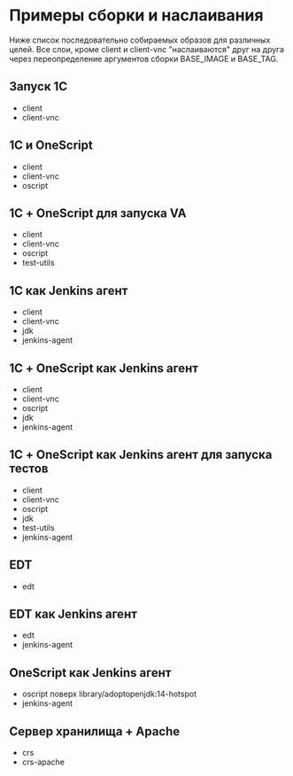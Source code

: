 # Примеры сборки и наслаивания

Ниже список последовательно собираемых образов для различных целей. Все слои, кроме client и client-vnc "наслаиваются" друг на друга через переопределение аргументов сборки BASE_IMAGE и BASE_TAG.

## Запуск 1С

* client
* client-vnc

## 1С и OneScript

* client
* client-vnc
* oscript

## 1С + OneScript для запуска VA

* client
* client-vnc
* oscript
* test-utils

## 1C как Jenkins агент

* client
* client-vnc
* jdk
* jenkins-agent

## 1С + OneScript как Jenkins агент

* client
* client-vnc
* oscript
* jdk
* jenkins-agent

## 1С + OneScript как Jenkins агент для запуска тестов

* client
* client-vnc
* oscript
* jdk
* test-utils
* jenkins-agent

## EDT

* edt

## EDT как Jenkins агент

* edt
* jenkins-agent

## OneScript как Jenkins агент

* oscript поверх library/adoptopenjdk:14-hotspot
* jenkins-agent

## Сервер хранилища + Apache

* crs
* crs-apache
